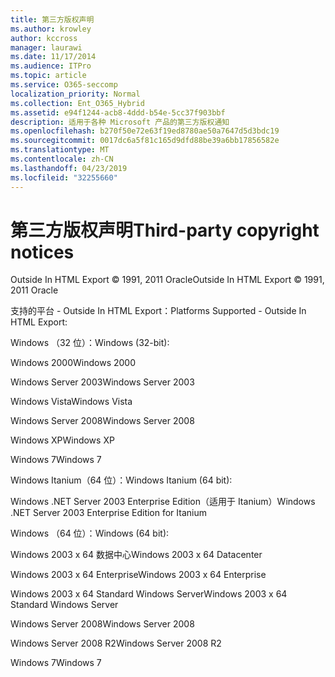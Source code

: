```yaml
---
title: 第三方版权声明
ms.author: krowley
author: kccross
manager: laurawi
ms.date: 11/17/2014
ms.audience: ITPro
ms.topic: article
ms.service: O365-seccomp
localization_priority: Normal
ms.collection: Ent_O365_Hybrid
ms.assetid: e94f1244-acb8-4ddd-b54e-5cc37f903bbf
description: 适用于各种 Microsoft 产品的第三方版权通知
ms.openlocfilehash: b270f50e72e63f19ed8780ae50a7647d5d3bdc19
ms.sourcegitcommit: 0017dc6a5f81c165d9dfd88be39a6bb17856582e
ms.translationtype: MT
ms.contentlocale: zh-CN
ms.lasthandoff: 04/23/2019
ms.locfileid: "32255660"
---
```

# <a name="third-party-copyright-notices"></a><span data-ttu-id="7038c-103">第三方版权声明</span><span class="sxs-lookup"><span data-stu-id="7038c-103">Third-party copyright notices</span></span>

<span data-ttu-id="7038c-104">Outside In HTML Export © 1991, 2011 Oracle</span><span class="sxs-lookup"><span data-stu-id="7038c-104">Outside In HTML Export © 1991, 2011 Oracle</span></span>
  
<span data-ttu-id="7038c-105">支持的平台 - Outside In HTML Export：</span><span class="sxs-lookup"><span data-stu-id="7038c-105">Platforms Supported - Outside In HTML Export:</span></span>
  
<span data-ttu-id="7038c-106">Windows （32 位）：</span><span class="sxs-lookup"><span data-stu-id="7038c-106">Windows (32-bit):</span></span>
  
<span data-ttu-id="7038c-107">Windows 2000</span><span class="sxs-lookup"><span data-stu-id="7038c-107">Windows 2000</span></span>
  
<span data-ttu-id="7038c-108">Windows Server 2003</span><span class="sxs-lookup"><span data-stu-id="7038c-108">Windows Server 2003</span></span>
  
<span data-ttu-id="7038c-109">Windows Vista</span><span class="sxs-lookup"><span data-stu-id="7038c-109">Windows Vista</span></span>
  
<span data-ttu-id="7038c-110">Windows Server 2008</span><span class="sxs-lookup"><span data-stu-id="7038c-110">Windows Server 2008</span></span>
  
<span data-ttu-id="7038c-111">Windows XP</span><span class="sxs-lookup"><span data-stu-id="7038c-111">Windows XP</span></span>
  
<span data-ttu-id="7038c-112">Windows 7</span><span class="sxs-lookup"><span data-stu-id="7038c-112">Windows 7</span></span>
  
<span data-ttu-id="7038c-113">Windows Itanium（64 位）：</span><span class="sxs-lookup"><span data-stu-id="7038c-113">Windows Itanium (64 bit):</span></span>
  
<span data-ttu-id="7038c-114">Windows .NET Server 2003 Enterprise Edition（适用于 Itanium）</span><span class="sxs-lookup"><span data-stu-id="7038c-114">Windows .NET Server 2003 Enterprise Edition for Itanium</span></span>
  
<span data-ttu-id="7038c-115">Windows （64 位）：</span><span class="sxs-lookup"><span data-stu-id="7038c-115">Windows (64 bit):</span></span>
  
<span data-ttu-id="7038c-116">Windows 2003 x 64 数据中心</span><span class="sxs-lookup"><span data-stu-id="7038c-116">Windows 2003 x 64 Datacenter</span></span>
  
<span data-ttu-id="7038c-117">Windows 2003 x 64 Enterprise</span><span class="sxs-lookup"><span data-stu-id="7038c-117">Windows 2003 x 64 Enterprise</span></span>
  
<span data-ttu-id="7038c-118">Windows 2003 x 64 Standard Windows Server</span><span class="sxs-lookup"><span data-stu-id="7038c-118">Windows 2003 x 64 Standard Windows Server</span></span>
  
<span data-ttu-id="7038c-119">Windows Server 2008</span><span class="sxs-lookup"><span data-stu-id="7038c-119">Windows Server 2008</span></span>
  
<span data-ttu-id="7038c-120">Windows Server 2008 R2</span><span class="sxs-lookup"><span data-stu-id="7038c-120">Windows Server 2008 R2</span></span>
  
<span data-ttu-id="7038c-121">Windows 7</span><span class="sxs-lookup"><span data-stu-id="7038c-121">Windows 7</span></span>
  

